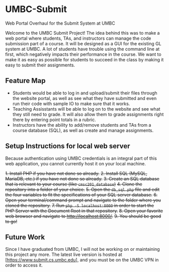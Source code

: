 # UMBC-Submit
Web Portal Overhaul for the Submit System at UMBC

Welcome to the UMBC Submit Project! The idea behind this was to make a web portal where students, TAs, and instructors can manage the code submission part of a course. It will be designed as a GUI for the existing GL system at UMBC. A lot of students have trouble using the command line at first, which negatively impacts their performance in the course. We want to make it as easy as possible for students to succeed in the class by making it easy to submit their assignments.

## Feature Map
- Students would be able to log in and upload/submit their files through the website portal, as well as see what they have submitted and even run their code with sample IO to make sure that it works. 
- Teaching Assisstants will be able to log on to the website and see what they still need to grade. It will also allow them to grade assignments right there by entering point totals in a rubric. 
- Instructors have the ability to add/remove students and TAs from a course database (SQL), as well as create and manage assignments. 

## Setup Instructions for local web server

Because authentication using UMBC credentials is an integral part of this web application, you cannot currently host it on your local machine.

~~1. Install PHP if you have not done so already.~~
~~2. Install SQL (MySQL, MariaDB, etc.) if you have not done so already.~~
~~3. Create an SQL database that is relevant to your course (like `cmsc201_database`)~~
~~4. Clone the repository into a folder of your choice.~~
~~5. Open the `db_sql.php` file and edit the four variables to fit the specifications of your SQL server database.~~
~~6. Open your terminal/command prompt and navigate to the folder where you cloned the repository.~~
~~7. Run `php -S localhost:8000` in order to start the PHP Server with the Document Root in that repository.~~
~~8. Open your favorite web browser and navigate to [http://localhost:8000/](http://localhost:8000/).~~
~~9. You should be good to go!~~

## Future Work
Since I have graduated from UMBC, I will not be working on or maintaining this project any more. The latest live version is hosted at [https://www.submit.cs.umbc.edu], and you must be on the UMBC VPN in order to access it.
